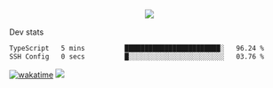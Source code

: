 <h3 align="center">
  <a href="https://github.com/spoopy2023">
      <img src="https://github-profile-trophy.vercel.app/?username=Spoopy2023&no-bg=true&no-frame=true">
  </a>
</h3>

Dev stats
<!--START_SECTION:waka-->

```txt
TypeScript   5 mins          ████████████████████████░   96.24 %
SSH Config   0 secs          █░░░░░░░░░░░░░░░░░░░░░░░░   03.76 %
```

<!--END_SECTION:waka-->
[![wakatime](https://wakatime.com/badge/user/018ece4c-ff65-47b1-86a2-26e4e720c978.svg)](https://wakatime.com/@mac_g)
<img src="https://camo.githubusercontent.com/935c1e1091fb0ce9d975d06263ed4bc014721cd7e52b557f59b07c85da01afe3/68747470733a2f2f6b6f6d617265762e636f6d2f67687076632f3f757365726e616d653d5843726166744d616e3532266c6162656c3d566965777326636f6c6f723d626c7565267374796c653d706c6173746963">
